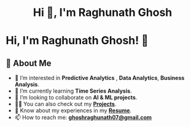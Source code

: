 <h1 align="center">Hi 👋, I'm Raghunath Ghosh</h1>
<h3 align="center"></h3>

# Hi, I'm Raghunath Ghosh! 👋

## 🚀 About Me

- 👀 I’m interested in **Predictive Analytics** , **Data Analytics**, **Business Analysis**.
- 🌱 I’m currently learning **Time Series Analysis**.
- 💞️ I’m looking to collaborate on **AI & ML projects**.
- 👨‍💻 You can also check out my **[Projects](https://github.com/your-github-username?tab=repositories)**.
- 📄 Know about my experiences in my **[Resume](#)**.
- 📫 How to reach me: **ghoshraghunath07@gmail.com**

